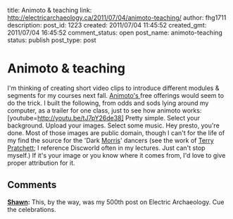 title: Animoto & teaching
link: http://electricarchaeology.ca/2011/07/04/animoto-teaching/
author: fhg1711
description: 
post_id: 1223
created: 2011/07/04 11:45:52
created_gmt: 2011/07/04 16:45:52
comment_status: open
post_name: animoto-teaching
status: publish
post_type: post

# Animoto & teaching

I'm thinking of creating short video clips to introduce different modules & segments for my courses next fall. [Animoto's ](http://animoto.com/)free offerings would seem to do the trick. I built the following, from odds and sods lying around my computer, as a trailer for one class, just to see how animoto works: [youtube=http://youtu.be/tJ7pY26de38] Pretty simple. Select your background. Upload your images. Select some music. Hey presto, you're done. Most of those images are public domain, though I can't for the life of my find the source for the 'Dark [Morris](http://en.wikipedia.org/wiki/Morris_dance)' dancers (see the work of [Terry Pratchett](http://www.mit.edu/~jcb/AntiMorris/pratchett.shtml); I reference Discworld often in my lectures. Just can't stop myself.) If it's your image or you know where it comes from, I'd love to give proper attribution for it.

## Comments

**[Shawn](#4710 "2011-07-06 11:38:09"):** This, by the way, was my 500th post on Electric Archaeology. Cue the celebrations.

